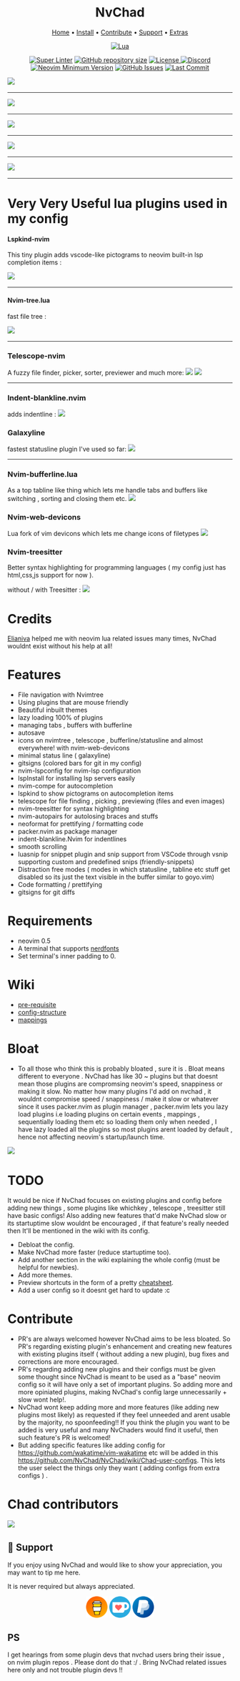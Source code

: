 <h1 align="center">NvChad</h1> 

<div align="center">
	<a href="https://github.com/siduck76/NvChad/wiki#clone-my-setup">Home</a>
  <span> • </span>
    	<a href="https://github.com/siduck76/NvChad/wiki#clone-my-setup">Install</a>
  <span> • </span>
       	<a href="https://github.com/siduck76/NvChad#contribute">Contribute</a>
  <span> • </span>
	<a href="https://github.com/siduck76/NvChad#gift_heart-support">Support</a>
  <span> • </span>
      	<a href="https://github.com/siduck76/NvChad/wiki/Chad-user-configs">Extras</a>
  <p></p>
</div>

<div align="center">
	
[![Lua](https://img.shields.io/badge/Made%20with%20Lua-blueviolet.svg?style=for-the-badge&logo=lua)]()
	
</div>

<div align="center">
	
[![Super Linter](https://img.shields.io/github/workflow/status/siduck76/NvChad/Super-Linter/main?style=flat-square&logo=github&label=Build&color=green)]()
<a href="https://github.com/siduck76/NvChad"
        ><img
            src="https://img.shields.io/github/repo-size/siduck76/NvChad?style=flat-square&label=Repo"
            alt="GitHub repository size"
    /></a>
      <a href="https://github.com/siduck76/NvChad/blob/main/LICENSE"
        ><img
            src="https://img.shields.io/github/license/siduck76/NvChad?style=flat-square&logo=GNU&label=License"
            alt="License"
    />
[![Discord](https://img.shields.io/discord/869557815780470834?color=738adb&label=Discord&logo=discord&logoColor=white&style=flat-square)](https://discord.gg/gADmkJb9Fb)
[![Neovim Minimum Version](https://img.shields.io/badge/Neovim-0.5+-blueviolet.svg?style=flat-square&logo=Neovim&logoColor=white)](https://github.com/neovim/neovim)
[![GitHub Issues](https://img.shields.io/github/issues/siduck76/NvChad.svg?style=flat-square&label=Issues&color=fc0330)](https://github.com/siduck76/NvChad/issues)
[![Last Commit](https://img.shields.io/github/last-commit/siduck76/NvChad.svg?style=flat-square&label=Last%20Commit&color=58eb34)](https://github.com/siduck76/NvChad/pulse) 
	      
  </div>

<img src ="https://cdn.discordapp.com/attachments/610012460828852229/853933487295299584/unknown.png"><hr>
<img src ="https://raw.githubusercontent.com/siduck76/dotfiles/master/rice%20flex/dashboard-nvim.png"><hr>
<img src ="https://raw.githubusercontent.com/siduck76/dotfiles/master/rice%20flex/initialNvim1.png"><hr>
<img src ="https://raw.githubusercontent.com/siduck76/dotfiles/master/rice%20flex/initialNvim.png"><hr>
<img src ="https://raw.githubusercontent.com/siduck76/dotfiles/master/rice%20flex/nvimRice2.png"><hr>

# Very Very Useful lua plugins used in my config

#### Lspkind-nvim

This tiny plugin adds vscode-like pictograms to neovim built-in lsp completion items :

<kbd><img src = "https://raw.githubusercontent.com/siduck76/dotfiles/master/rice%20flex/lspkind.png"></kbd><hr>

#### Nvim-tree.lua

fast file tree :

<kbd><img src = "https://raw.githubusercontent.com/siduck76/dotfiles/master/rice%20flex/nvimtree.png"></kbd><hr>

### Telescope-nvim

A fuzzy file finder, picker, sorter, previewer and much more:
<kbd> <img src = "https://raw.githubusercontent.com/siduck76/dotfiles/master/rice%20flex/tel.png"></kbd>
<kbd> <img src = "https://raw.githubusercontent.com/siduck76/dotfiles/master/rice%20flex/telmedia.png"></kbd><hr>

### Indent-blankline.nvim

adds indentline :
<kbd> <img src = "https://raw.githubusercontent.com/siduck76/dotfiles/master/rice%20flex/blanklineNvim.png"></kbd>

### Galaxyline

fastest statusline plugin I've used so far:
<kbd><img src = "https://raw.githubusercontent.com/siduck76/dotfiles/master/rice%20flex/statusline.png"></kbd><hr>

### Nvim-bufferline.lua

As a top tabline like thing which lets me handle tabs and buffers like switching , sorting and closing them etc.
<kbd> <img src = "https://raw.githubusercontent.com/siduck76/dotfiles/master/rice%20flex/bufferline.png"></kbd>

### Nvim-web-devicons

Lua fork of vim devicons which lets me change icons of filetypes
<kbd> <img src = "https://raw.githubusercontent.com/siduck76/dotfiles/master/rice%20flex/image.png"></kbd>

### Nvim-treesitter

Better syntax highlighting for programming languages ( my config just has html,css,js support for now ).

without / with Treesitter :
<kbd> <img src = "https://raw.githubusercontent.com/siduck76/dotfiles/master/rice%20flex/woTree.png"></kbd>

# Credits

[Elianiva](https://github.com/elianiva) helped me with neovim lua related issues many times, NvChad wouldnt exist without his help at all!

# Features

- File navigation with Nvimtree
- Using plugins that are mouse friendly
- Beautiful inbuilt themes
- lazy loading 100% of plugins
- managing tabs , buffers with bufferline
- autosave
- icons on nvimtree , telescope , bufferline/statusline and almost everywhere! with nvim-web-devicons
- minimal status line ( galaxyline)
- gitsigns (colored bars for git in my config)
- nvim-lspconfig for nvim-lsp configuration
- lspInstall for installing lsp servers easily
- nvim-compe for autocompletion
- lspkind to show pictograms on autocompletion items
- telescope for file finding , picking , previewing (files and even images)
- nvim-treesitter for syntax highlighting
- nvim-autopairs for autolosing braces and stuffs
- neoformat for prettifying / formatting code
- packer.nvim as package manager
- indent-blankline.Nvim for indentlines
- smooth scrolling
- luasnip for snippet plugin and snip support from VSCode through vsnip supporting custom and predefined snips (friendly-snippets)
- Distraction free modes ( modes in which statusline , tabline etc stuff get disabled so its just the text visible in the buffer similar to goyo.vim)
- Code formatting / prettifying
- gitsigns for git diffs

# Requirements

- neovim 0.5
- A terminal that supports [nerdfonts](https://github.com/ryanoasis/nerd-fonts)
- Set terminal's inner padding to 0.

# Wiki

- [pre-requisite](https://github.com/siduck76/NvChad/wiki/Lua-guides)
- [config-structure](https://github.com/siduck76/NvChad/wiki#config-structure)
- [mappings](https://github.com/siduck76/NvChad/wiki/mappings)

# Bloat

-  To all those who think this is probably bloated , sure it is . Bloat means different to everyone . NvChad has like 30 ~ plugins but that doesnt mean those plugins are compromsing neovim's speed, snappiness or making it slow. No matter how many plugins I'd add on nvchad , it wouldnt compromise speed / snappiness / make it slow or whatever since it uses packer.nvim as plugin manager , packer.nvim lets you lazy load plugins i.e loading plugins on certain events , mappings , sequentially loading them etc so loading them only when needed , I have lazy loaded all the plugins so most plugins arent loaded by default , hence not affecting neovim's startup/launch time.

<img src = "https://chadpaste.com/f/kdmxdabxbk.png">

# TODO

It would be nice if NvChad focuses on existing plugins and config before adding new things , some plugins like whichkey , telescope , treesitter still have basic configs! Also adding new features that'd make NvChad slow or its startuptime slow wouldnt be encouraged , if that feature's really needed then It'll be mentioned in the wiki with its config.

- Debloat the config.
- Make NvChad more faster (reduce startuptime too).
- Add another section in the wiki explaining the whole config (must be helpful for newbies).
- Add more themes.
- Preview shortcuts in the form of a pretty [cheatsheet](https://user-images.githubusercontent.com/59060246/122490009-95fd9980-cffe-11eb-9676-78019aa2cd65.png).
- Add a user config so it doesnt get hard to update :c

# Contribute

- PR's are always welcomed however NvChad aims to be less bloated. So PR's regarding existing plugin's enhancement and creating new features with existing plugins itself ( without adding a new plugin), bug fixes and corrections are more encouraged.
- PR's regarding adding new plugins and their configs must be given some thought since NvChad is meant to be used as a "base" neovim config so it will have only a set of important plugins. So adding more and more opiniated plugins, making NvChad's config large unnecessarily + slow wont help!.
- NvChad wont keep adding more and more features (like adding new plugins most likely) as requested if they feel unneeded and arent usable by the majority, no spoonfeeding!! If you think the plugin you want to be added is very useful and many NvChaders would find it useful, then such feature's PR is welcomed!
- But adding specific features like adding config for https://github.com/wakatime/vim-wakatime etc will be added in this https://github.com/NvChad/NvChad/wiki/Chad-user-configs. This lets the user select the things only they want ( adding configs from extra configs ) .

# Chad contributors 

<a href = "https://github.com/Tanu-N-Prabhu/Python/graphs/contributors">
  <img src = "https://contrib.rocks/image?repo=siduck76/NvChad"/>
</a>

## :gift_heart: Support

If you enjoy using NvChad and would like to show your appreciation, you may want to tip me here.

It is never required but always appreciated.

<p align="center">
  <a href="https://www.buymeacoffee.com/siduck7" target="_blank"><img alt="undefined" width="48px" src="https://raw.githubusercontent.com/adi1090x/files/master/other/1.png"></a>
  <a href="https://ko-fi.com/siduck76" target="_blank"><img alt="undefined" width="48px" src="https://raw.githubusercontent.com/adi1090x/files/master/other/2.png"></a>
  <a href="https://www.paypal.com/paypalme/siduck76" target="_blank"><img alt="undefined" width="48px" src="https://raw.githubusercontent.com/adi1090x/files/master/other/3.png"></a>
</p>

## PS

I get hearings from some plugin devs that nvchad users bring their issue , on nvim plugin repos . Please dont do that :/ . Bring NvChad related issues here only and not trouble plugin devs !!

